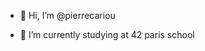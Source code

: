 - 👋 Hi, I’m @pierrecariou
<!---- 👀 I’m interested in coding!--->
- 🌱 I’m currently studying at 42 paris school
<!--- 💞️ I’m looking to collaborate on ...
- 📫 How to reach me: pierrecariou@outlook.fr--->

<!---
pierrecariou/pierrecariou is a ✨ special ✨ repository because its `README.md` (this file) appears on your GitHub profile.
You can click the Preview link to take a look at your changes.
--->
